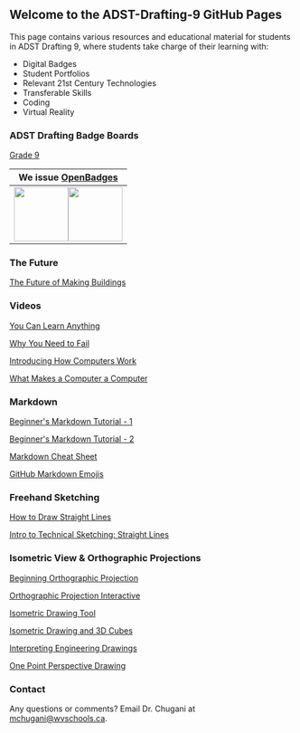 ## Welcome to the ADST-Drafting-9 GitHub Pages

This page contains various resources and educational material for students in ADST Drafting 9, where students take charge of their learning with:

* Digital Badges
* Student Portfolios
* Relevant 21st Century Technologies
* Transferable Skills
* Coding
* Virtual Reality

### ADST Drafting Badge Boards
[Grade 9](http://www.forallrubrics.com/badge/board/2fce9c56-04b6-4a57-ad99-6b18bf367e24/)

|We issue [OpenBadges](https://openbadges.org/)|
|-----|
|<img src="http://i66.tinypic.com/a40v0y.png" length="96" width="96"/><img src="http://i65.tinypic.com/e1506r.png" length="96" width="96"/>|

### The Future

[The Future of Making Buildings](https://www.youtube.com/watch?v=Kg0gbG1DAkk)


### Videos
[You Can Learn Anything](https://www.khanacademy.org/resources/parents-mentors-1/helping-your-child/v/you-can-learn-anything)

[Why You Need to Fail](https://www.youtube.com/watch?v=AWwDzHFSyLs)

[Introducing How Computers Work](https://www.youtube.com/watch?v=OAx_6-wdslM&list=PLzdnOPI1iJNcsRwJhvksEo1tJqjIqWbN-)

[What Makes a Computer a Computer](https://www.youtube.com/watch?v=mCq8-xTH7jA&list=PLzdnOPI1iJNcsRwJhvksEo1tJqjIqWbN-&index=2)


### Markdown
[Beginner's Markdown Tutorial - 1](https://www.markdowntutorial.com/)

[Beginner's Markdown Tutorial - 2](https://commonmark.org/help/tutorial/)

[Markdown Cheat Sheet](https://www.markdownguide.org/cheat-sheet)

[GitHub Markdown Emojis](https://gist.github.com/rxaviers/7360908)

### Freehand Sketching
[How to Draw Straight Lines](https://www.youtube.com/watch?v=YLsAPZzs3Nc)

[Intro to Technical Sketching: Straight Lines](https://www.youtube.com/watch?time_continue=6&v=A2k2x0OVq8A)


### Isometric View & Orthographic Projections
[Beginning Orthographic Projection](https://www.youtube.com/watch?v=ytwEDvX-l44)

[Orthographic Projection Interactive](https://www3.ul.ie/~rynnet/orthographic_projection_fyp/webpages/home.html)

[Isometric Drawing Tool](https://www.nctm.org/Classroom-Resources/Illuminations/Interactives/Isometric-Drawing-Tool/)

[Isometric Drawing and 3D Cubes](http://passyworldofmathematics.com/isometric-drawing-and-3d-cubes/)

[Interpreting Engineering Drawings](https://www.wisc-online.com/learn/career-clusters/stem/eng19204/orthographic-projection-1)

[One Point Perspective Drawing](https://www.studentartguide.com/articles/one-point-perspective-drawing)





### Contact

Any questions or comments? Email Dr. Chugani at mchugani@wvschools.ca.
